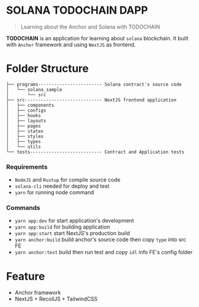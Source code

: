 # SOLANA TODOCHAIN DAPP

> Learning about the Anchor and Solana with TODOCHAIN

<b>TODOCHAIN</b> is an application for learning about `solana` blockchain. It built with `Anchor` framework and using `NextJS` as frontend.

# Folder Structure

```
├── programs------------------------ Solana contract's source code
│   └── solana_sample
│       └── src
├── src----------------------------- NextJS frontend application
│   ├── components
│   ├── configs
│   ├── hooks
│   ├── layouts
│   ├── pages
│   ├── states
│   ├── styles
│   ├── types
│   └── utils
└── tests--------------------------- Contract and Application tests
```
### Requirements
+ `NodeJS` and `Rustup` for compile source code
+ `solana-cli` needed for deploy and test
+ `yarn` for running node command


### Commands
+ `yarn app:dev` for start application's development
+ `yarn app:build` for building application
+ `yarn app:start` start NextJS's production build
+ `yarn anchor:build` build anchor's source code then copy `type` into src FE
+ `yarn anchor:test` build then run test and copy `idl` info FE's config folder

# Feature
+ Anchor framework
+ NextJS + RecoilJS + TailwindCSS

